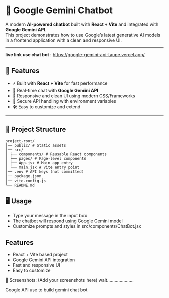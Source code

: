 # 🤖 Google Gemini Chatbot

A modern **AI-powered chatbot** built with **React + Vite** and integrated with **Google Gemini API**.  
This project demonstrates how to use Google’s latest generative AI models in a frontend application with a clean and responsive UI.

---

**live link use chat bot** :  https://google-gemini-api-taupe.vercel.app/

## 🚀 Features
- ⚡ Built with **React + Vite** for fast performance  
- 💬 Real-time chat with **Google Gemini API**  
- 🎨 Responsive and clean UI using modern CSS/Frameworks  
- 🔑 Secure API handling with environment variables  
- 🛠️ Easy to customize and extend  

---

## 📂 Project Structure

```
project-root/
│── public/ # Static assets
│── src/
│ ├── components/ # Reusable React components
│ ├── pages/ # Page-level components
│ ├── App.jsx # Main app entry
│ └── main.jsx # Vite entry point
│── .env # API keys (not committed)
│── package.json
│── vite.config.js
└── README.md
```

## 🖥️ Usage

- Type your message in the input box
- The chatbot will respond using Google Gemini model
- Customize prompts and styles in src/components/ChatBot.jsx

## Features
- React + Vite based project
- Google Gemini API integration
- Fast and responsive UI
- Easy to customize


📸 Screenshots:
(Add your screenshots here)
wait.....................

Google API use to build gemini chat bot
